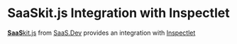 
# **SaaS**kit.js Integration with Inspectlet

[**SaaS**kit.js](https://saaskit.js.org) from [SaaS.Dev](https://saas.dev) provides an integration with [Inspectlet](https://saaskit.js.org/integrations/inspectlet)
